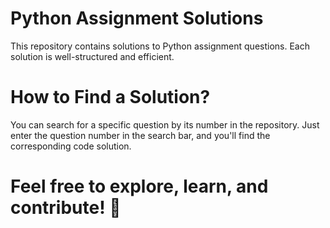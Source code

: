 # Python Assignment Solutions
 This repository contains solutions to Python assignment questions. Each solution is well-structured and efficient.

# How to Find a Solution?
You can search for a specific question by its number in the repository. Just enter the question number in the search bar, and you'll find the corresponding code solution.

# Feel free to explore, learn, and contribute! 🚀

